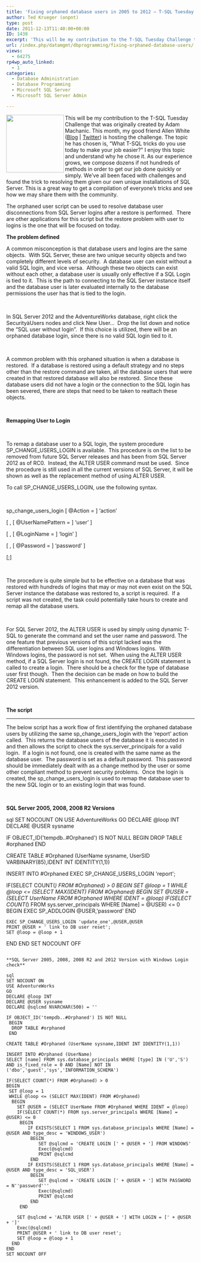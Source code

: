 ```yaml
---
title: 'Fixing orphaned database users in 2005 to 2012 – T-SQL Tuesday #025'
author: Ted Krueger (onpnt)
type: post
date: 2011-12-13T11:40:00+00:00
ID: 1438
excerpt: 'This will be my contribution to the T-SQL Tuesday Challenge that was originally created by Adam Machanic.  This month, my good friend Allen White (Blog | Twitter) is hosting the challenge.  The topic he has chosen is, “What T-SQL tricks do you use today&hellip;'
url: /index.php/datamgmt/dbprogramming/fixing-orphaned-database-users/
views:
  - 64275
rp4wp_auto_linked:
  - 1
categories:
  - Database Administration
  - Database Programming
  - Microsoft SQL Server
  - Microsoft SQL Server Admin

---
```

<div class="image_block">
  <a href="http://sqlblog.com/blogs/allen_white/archive/2011/12/05/t-sql-tuesday-025-invitation-to-share-your-tricks.aspx"><img alt="" src="/wp-content/uploads/blogs/DataMgmt/-19.png?mtime=1323611029" width="154" height="154" align="left" /></a>
</div>

This will be my contribution to the T-SQL Tuesday Challenge that was originally created by Adam Machanic. This month, my good friend Allen White ([Blog][1] | [Twitter][2]) is hosting the challenge. The topic he has chosen is, “What T-SQL tricks do you use today to make your job easier?” I enjoy this topic and understand why he chose it. As our experience grows, we compose dozens if not hundreds of methods in order to get our job done quickly or simply. We’ve all been faced with challenges and found the trick to resolving them given our own unique installations of SQL Server. This is a great way to get a compilation of everyone’s tricks and see how we may share them with the community. 

The orphaned user script can be used to resolve database user disconnections from SQL Server logins after a restore is performed.  There are other applications for this script but the restore problem with user to logins is the one that will be focused on today.

**The problem defined**

A common misconception is that database users and logins are the same objects.  With SQL Server, these are two unique security objects and two completely different levels of security.  A database user can exist without a valid SQL login, and vice versa.  Although these two objects can exist without each other, a database user is usually only effective if a SQL Login is tied to it.  This is the path to connecting to the SQL Server instance itself and the database user is later evaluated internally to the database permissions the user has that is tied to the login.

 

In SQL Server 2012 and the AdventureWorks database, right click the SecurityàUsers nodes and click New User…  Drop the list down and notice the “SQL user without login”.  If this choice is utilized, there will be an orphaned database login, since there is no valid SQL login tied to it.

 

A common problem with this orphaned situation is when a database is restored.  If a database is restored using a default strategy and no steps other than the restore command are taken, all the database users that were created in that restored database will also be restored.  Since these database users did not have a login or the connection to the SQL login has been severed, there are steps that need to be taken to reattach these objects.

 

**Remapping User to Login**

 

To remap a database user to a SQL login, the system procedure SP\_CHANGE\_USERS_LOGIN is available.  This procedure is on the list to be removed from future SQL Server releases and has been from SQL Server 2012 as of RC0.  Instead, the ALTER USER command must be used.  Since the procedure is still used in all the current versions of SQL Server, it will be shown as well as the replacement method of using ALTER USER.  

To call SP\_CHANGE\_USERS_LOGIN, use the following syntax.

 

sp\_change\_users_login [ @Action = ] &#8216;action&#8217;

[ , [ @UserNamePattern = ] &#8216;user&#8217; ]

[ , [ @LoginName = ] &#8216;login&#8217; ]

[ , [ @Password = ] &#8216;password&#8217; ]

[;]

 

The procedure is quite simple but to be effective on a database that was restored with hundreds of logins that may or may not even exist on the SQL Server instance the database was restored to, a script is required.  If a script was not created, the task could potentially take hours to create and remap all the database users.

 

For SQL Server 2012, the ALTER USER is used by simply using dynamic T-SQL to generate the command and set the user name and password. The one feature that previous versions of this script lacked was the differentiation between SQL user logins and Windows logins.  With Windows logins, the password is not set.  When using the ALTER USER method, if a SQL Server login is not found, the CREATE LOGIN statement is called to create a login.  There should be a check for the type of database user first though.  Then the decision can be made on how to build the CREATE LOGIN statement.  This enhancement is added to the SQL Server 2012 version.

 

**The script**

 ****

The below script has a work flow of first identifying the orphaned database users by utilizing the same sp\_change\_users\_login with the ‘report’ action called.  This returns the database users of the database it is executed in and then allows the script to check the sys.server\_principals for a valid login.  If a login is not found, one is created with the same name as the database user.  The password is set as a default password.  This password should be immediately dealt with as a change method by the user or some other compliant method to prevent security problems.  Once the login is created, the sp\_change\_users_login is used to remap the database user to the new SQL login or to an existing login that was found.

 

**SQL Server 2005, 2008, 2008 R2 Versions**

sql
SET NOCOUNT ON
USE AdventureWorks
GO
DECLARE @loop INT
DECLARE @USER sysname
 
IF OBJECT_ID('tempdb..#Orphaned') IS NOT NULL 
 BEGIN
  DROP TABLE #orphaned
 END
 
CREATE TABLE #Orphaned (UserName sysname, UserSID VARBINARY(85),IDENT INT IDENTITY(1,1))
 
INSERT INTO #Orphaned
EXEC SP_CHANGE_USERS_LOGIN 'report';
 
IF(SELECT COUNT(*) FROM #Orphaned) > 0
BEGIN
 SET @loop = 1
 WHILE @loop <= (SELECT MAX(IDENT) FROM #Orphaned)
  BEGIN
    SET @USER = (SELECT UserName FROM #Orphaned WHERE IDENT = @loop)
    IF(SELECT COUNT(*) FROM sys.server_principals WHERE [Name] = @USER) <= 0
     BEGIN
        EXEC SP_ADDLOGIN @USER,'password'
     END
     
    EXEC SP_CHANGE_USERS_LOGIN 'update_one',@USER,@USER
    PRINT @USER + ' link to DB user reset';
    SET @loop = @loop + 1
  END
END
SET NOCOUNT OFF
```

**SQL Server 2005, 2008, 2008 R2 and 2012 Version with Windows Login check**

sql
SET NOCOUNT ON
USE AdventureWorks
GO
DECLARE @loop INT
DECLARE @USER sysname
DECLARE @sqlcmd NVARCHAR(500) = ''

IF OBJECT_ID('tempdb..#Orphaned') IS NOT NULL 
 BEGIN
  DROP TABLE #orphaned
 END
 
CREATE TABLE #Orphaned (UserName sysname,IDENT INT IDENTITY(1,1))
 
INSERT INTO #Orphaned (UserName)
SELECT [name] FROM sys.database_principals WHERE [type] IN ('U','S') AND is_fixed_role = 0 AND [Name] NOT IN ('dbo','guest','sys','INFORMATION_SCHEMA')

IF(SELECT COUNT(*) FROM #Orphaned) > 0
BEGIN
 SET @loop = 1
 WHILE @loop <= (SELECT MAX(IDENT) FROM #Orphaned)
  BEGIN
    SET @USER = (SELECT UserName FROM #Orphaned WHERE IDENT = @loop)
    IF(SELECT COUNT(*) FROM sys.server_principals WHERE [Name] = @USER) <= 0
     BEGIN
		IF EXISTS(SELECT 1 FROM sys.database_principals WHERE [Name] = @USER AND type_desc = 'WINDOWS_USER')
		 BEGIN
			SET @sqlcmd = 'CREATE LOGIN [' + @USER + '] FROM WINDOWS'
			Exec(@sqlcmd)
			PRINT @sqlcmd
		 END
		IF EXISTS(SELECT 1 FROM sys.database_principals WHERE [Name] = @USER AND type_desc = 'SQL_USER')
		 BEGIN
			SET @sqlcmd = 'CREATE LOGIN [' + @USER + '] WITH PASSWORD = N''password'''
			Exec(@sqlcmd)
			PRINT @sqlcmd
		 END
     END
     
	SET @sqlcmd = 'ALTER USER [' + @USER + '] WITH LOGIN = [' + @USER + ']'
	Exec(@sqlcmd)
    PRINT @USER + ' link to DB user reset';
    SET @loop = @loop + 1
  END
END
SET NOCOUNT OFF
```

 [1]: http://sqlblog.com/blogs/allen_white/default.aspx
 [2]: http://twitter.com/SQLRunr